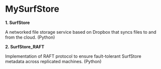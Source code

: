# MySurfStore

**1. SurfStore**

A networked file storage service based on Dropbox that syncs files to and from the cloud. (Python)

**2. SurfStore_RAFT**

Implementation of RAFT protocol to ensure fault-tolerant SurfStore metadata across replicated machines. (Python)